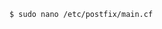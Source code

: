 <!-- layout:code post: 1960-09-24-smtp-installation_installing-postfix -->

```
$ sudo nano /etc/postfix/main.cf
```
